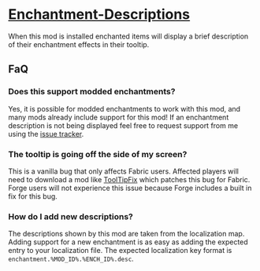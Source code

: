 # [Enchantment-Descriptions](https://minecraft.curseforge.com/projects/enchantment-descriptions)
When this mod is installed enchanted items will display a brief description of their enchantment effects in their tooltip. 

## FaQ

### Does this support modded enchantments?
Yes, it is possible for modded enchantments to work with this mod, and many mods already include support for this mod! If an enchantment description is not being displayed feel free to request support from me using the [issue tracker](https://github.com/Darkhax-Minecraft/Enchantment-Descriptions/issues).

### The tooltip is going off the side of my screen?
This is a vanilla bug that only affects Fabric users. Affected players will need to download a mod like [ToolTipFix](https://www.curseforge.com/minecraft/mc-mods/tooltipfix) which patches this bug for Fabric. Forge users will not experience this issue because Forge includes a built in fix for this bug.

### How do I add new descriptions?
The descriptions shown by this mod are taken from the localization map. Adding support for a new enchantment is as easy as adding the expected entry to your localization file. The expected localization key format is `enchantment.%MOD_ID%.%ENCH_ID%.desc`.